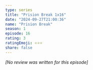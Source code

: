 ```yaml
---
type: series
title: "Prision Break 1x16"
date: "2024-09-27T21:00:36"
name: "Prision Break"
season: 1
episode: 16
rating: 3
ratingEmoji: ⭐️⭐️⭐️
share: false
---
```


_[No review was written for this episode]_
